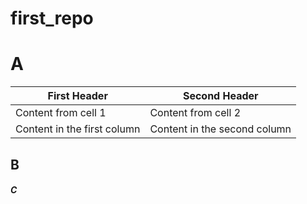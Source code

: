 # first_repo

# A

First Header | Second Header
------------ | -------------
Content from cell 1 | Content from cell 2
Content in the first column | Content in the second column

## B

##### C
